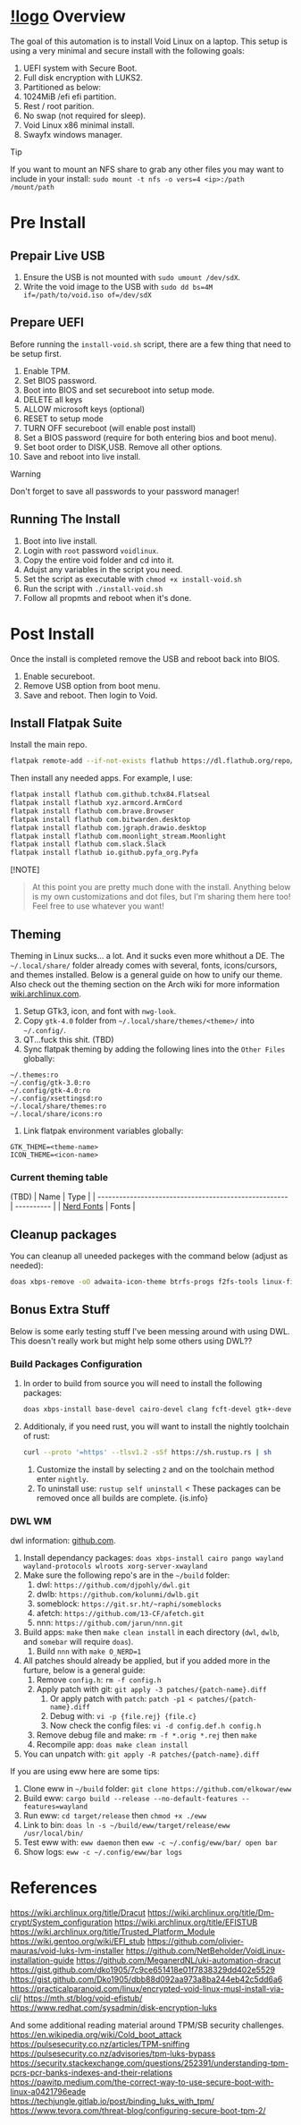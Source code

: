 # [!logo](https://icon.horse/icon/voidlinux.org) Overview
The goal of this automation is to install Void Linux on a laptop. This setup is using a very minimal and secure install with the following goals:
1. UEFI system with Secure Boot.
1. Full disk encryption with LUKS2.
1. Partitioned as below:
  1. 1024MiB /efi efi partition.
  1. Rest / root parition.
  1. No swap (not required for sleep).
1. Void Linux x86 minimal install.
1. Swayfx windows manager.
> [!TIP]
> If you want to mount an NFS share to grab any other files you may want to include in your install: `sudo mount -t nfs -o vers=4 <ip>:/path /mount/path`

# Pre Install
## Prepair Live USB
1. Ensure the USB is not mounted with `sudo umount /dev/sdX`.
1. Write the void image to the USB with `sudo dd bs=4M if=/path/to/void.iso of=/dev/sdX`

## Prepare UEFI
Before running the `install-void.sh` script, there are a few thing that need to be setup first.
1. Enable TPM.
1. Set BIOS password.
1. Boot into BIOS and set secureboot into setup mode.
  1. DELETE all keys
  1. ALLOW microsoft keys (optional)
  1. RESET to setup mode
  1. TURN OFF secureboot (will enable post install)
1. Set a BIOS password (require for both entering bios and boot menu).
1. Set boot order to DISK,USB. Remove all other options.
1. Save and reboot into live install.
> [!WARNING]
> Don't forget to save all passwords to your password manager!

## Running The Install
1. Boot into live install.
1. Login with `root` password `voidlinux`.
1. Copy the entire void folder and cd into it.
1. Adujst any variables in the script you need.
1. Set the script as executable with `chmod +x install-void.sh`
1. Run the script with `./install-void.sh`
1. Follow all propmts and reboot when it's done.

# Post Install
Once the install is completed remove the USB and reboot back into BIOS.
1. Enable secureboot.
1. Remove USB option from boot menu.
1. Save and reboot. Then login to Void.

## Install Flatpak Suite
Install the main repo.
```sh
flatpak remote-add --if-not-exists flathub https://dl.flathub.org/repo/flathub.flatpakrepo
```
Then install any needed apps. For example, I use:
```sh
flatpak install flathub com.github.tchx84.Flatseal
flatpak install flathub xyz.armcord.ArmCord
flatpak install flathub com.brave.Browser
flatpak install flathub com.bitwarden.desktop
flatpak install flathub com.jgraph.drawio.desktop
flatpak install flathub com.moonlight_stream.Moonlight
flatpak install flathub com.slack.Slack
flatpak install flathub io.github.pyfa_org.Pyfa
```
[!NOTE]
> At this point you are pretty much done with the install. Anything below is my own customizations and dot files, but I'm sharing them here too! Feel free to use whatever you want!

## Theming
Theming in Linux sucks... a lot. And it sucks even more whithout a DE. The `~/.local/share/` folder already comes with several, fonts, icons/cursors, and themes installed. Below is a general guide on how to unify our theme. Also check out the theming section on the Arch wiki for more information [wiki.archlinux.com](https://wiki.archlinux.org/title/Uniform_look_for_Qt_and_GTK_applications).
1. Setup GTk3, icon, and font with `nwg-look`.
1. Copy `gtk-4.0` folder from `~/.local/share/themes/<theme>/` into `~/.config/`.
1. QT...fuck this shit. (TBD)
1. Sync flatpak theming by adding the following lines into the `Other Files` globally:
  ```shell
  ~/.themes:ro
  ~/.config/gtk-3.0:ro
  ~/.config/gtk-4.0:ro
  ~/.config/xsettingsd:ro
  ~/.local/share/themes:ro
  ~/.local/share/icons:ro
  ```
1. Link flatpak environment variables globally:
  ```shell
  GTK_THEME=<theme-name>
  ICON_THEME=<icon-name>
  ```

### Current theming table
(TBD)
| Name                                                    | Type    |
| ----------------------------------------------------- | ---------- |
| [Nerd Fonts](https://www.nerdfonts.com/font-downloads) | Fonts     |

## Cleanup packages
You can cleanup all uneeded packeges with the command below (adjust as needed):
```sh
doas xbps-remove -oO adwaita-icon-theme btrfs-progs f2fs-tools linux-firmware-broadcom linux-firmware-nvidia mdocml sudo void-artwork wifi-firmware xfsprogs amiri-font culmus dejavu-fonts-ttf font-adobe-source-code-pro font-adobe-source-sans-pro-v2 font-adobe-source-serif-pro font-alef font-awesome font-crosextra-caladea-ttf font-crosextra-carlito-ttf font-emoji-one-color font-kacst font-liberation-narrow-ttf font-libertine-graphite-ttf font-reem-kufi-ttf font-sil-gentium-basic font-sil-scheherazade gsfonts liberation-fonts-ttf libreoffice-fonts noto-fonts-ttf noto-fonts-ttf-extra
```

## Bonus Extra Stuff
Below is some early testing stuff I've been messing around with using DWL. This doesn't really work but might help some others using DWL??

### Build Packages Configuration
1. In order to build from source you will need to install the following packages:
   ```sh
   doas xbps-install base-devel cairo-devel clang fcft-devel gtk+-devel gtk+3-devel gtk4-devel gtk-layer-shell-devel meson ninja pango-devel wayland-scanner++ wlroots-devel
   ```
1. Additionaly, if you need rust, you will want to install the nightly toolchain of rust:
   ```sh
   curl --proto '=https' --tlsv1.2 -sSf https://sh.rustup.rs | sh
   ```
   1. Customize the install by selecting `2` and on the toolchain method enter `nightly`.
   1. To uninstall use: `rustup self uninstall`
< These packages can be removed once all builds are complete.
{is.info}

### DWL WM
dwl information: [github.com](https://github.com/djpohly/dwl/).
1. Install dependancy packages: `doas xbps-install cairo pango wayland wayland-protocols wlroots xorg-server-xwayland`
1. Make sure the following repo's are in the `~/build` folder:
   1. dwl: `https://github.com/djpohly/dwl.git`
   1. dwlb: `https://github.com/kolunmi/dwlb.git`
   1. someblock: `https://git.sr.ht/~raphi/someblocks`
   1. afetch: `https://github.com/13-CF/afetch.git`
   1. nnn: `https://github.com/jarun/nnn.git`
1. Build apps: `make` then `make clean install` in each directory (`dwl`, `dwlb`, and `somebar` will require `doas`).
   1. Build `nnn` with `make O_NERD=1`
1. All patches should already be applied, but if you added more in the furture, below is a general guide:
   1. Remove `config.h`: `rm -f config.h`
   1. Apply patch with git: `git apply -3 patches/{patch-name}.diff`
      1. Or apply patch with `patch`: `patch -p1 < patches/{patch-name}.diff`
      1. Debug with: `vi -p {file.rej} {file.c}`
      1. Now check the config files: `vi -d config.def.h config.h`
   1. Remove debug file and make: `rm -f *.orig *.rej` then `make`
   1. Recompile app: `doas make clean install`
1. You can unpatch with: `git apply -R patches/{patch-name}.diff`

If you are using eww here are some tips:
1. Clone eww in `~/build` folder: `git clone https://github.com/elkowar/eww`
1. Build eww: `cargo build --release --no-default-features --features=wayland`
1. Run eww: `cd target/release` then `chmod +x ./eww`
1. Link to bin: `doas ln -s ~/build/eww/target/release/eww /usr/local/bin/`
1. Test eww with: `eww daemon` then `eww -c ~/.config/eww/bar/ open bar`
1. Show logs: `eww -c ~/.config/eww/bar logs`

# References
https://wiki.archlinux.org/title/Dracut
https://wiki.archlinux.org/title/Dm-crypt/System_configuration
https://wiki.archlinux.org/title/EFISTUB
https://wiki.archlinux.org/title/Trusted_Platform_Module
https://wiki.gentoo.org/wiki/EFI_stub
https://github.com/olivier-mauras/void-luks-lvm-installer
https://github.com/NetBeholder/VoidLinux-installation-guide
https://github.com/MeganerdNL/uki-automation-dracut
https://gist.github.com/dko1905/7c9ce651418e01f7838329dd402e5529
https://gist.github.com/Dko1905/dbb88d092aa973a8ba244eb42c5dd6a6
https://practicalparanoid.com/linux/encrypted-void-linux-musl-install-via-cli/
https://mth.st/blog/void-efistub/
https://www.redhat.com/sysadmin/disk-encryption-luks

And some additional reading material around TPM/SB security challenges.
https://en.wikipedia.org/wiki/Cold_boot_attack
https://pulsesecurity.co.nz/articles/TPM-sniffing
https://pulsesecurity.co.nz/advisories/tpm-luks-bypass
https://security.stackexchange.com/questions/252391/understanding-tpm-pcrs-pcr-banks-indexes-and-their-relations
https://pawitp.medium.com/the-correct-way-to-use-secure-boot-with-linux-a0421796eade
https://techjungle.gitlab.io/post/binding_luks_with_tpm/
https://www.tevora.com/threat-blog/configuring-secure-boot-tpm-2/
